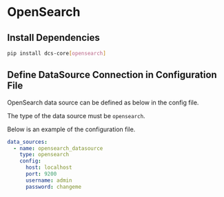 # **OpenSearch**

## Install Dependencies
```bash
pip install dcs-core[opensearch]
```

## Define DataSource Connection in Configuration File

OpenSearch data source can be defined as below in the config file.

The type of the data source must be `opensearch`.

Below is an example of the configuration file.

```yaml
data_sources:
  - name: opensearch_datasource
    type: opensearch
    config:
      host: localhost
      port: 9200
      username: admin
      password: changeme
```